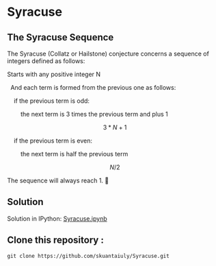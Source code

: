 # Syracuse
## The Syracuse Sequence

The Syracuse (Collatz or Hailstone) conjecture concerns a sequence of integers defined as follows:

Starts with any positive integer N 

&nbsp;&nbsp;And each term is formed from the previous one as follows:
        
&nbsp;&nbsp;&nbsp;&nbsp;if the previous term is odd:

&nbsp;&nbsp;&nbsp;&nbsp;&nbsp;&nbsp;&nbsp;&nbsp;the next term is 3 times the previous term and plus 1 

$$
                3*N + 1
$$

&nbsp;&nbsp;&nbsp;&nbsp;if the previous term is even:

&nbsp;&nbsp;&nbsp;&nbsp;&nbsp;&nbsp;&nbsp;&nbsp;the next term is half the previous term

$$ 
                N / 2
$$
    
The sequence will always reach 1. 🏁

## Solution

Solution in IPython:
[Syracuse.ipynb](https://github.com/skuantaiuly/Syracuse/blob/main/Syracuse.ipynb)

## Clone this repository :

```
git clone https://github.com/skuantaiuly/Syracuse.git
```


